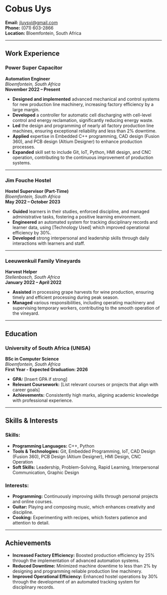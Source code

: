 # Cobus Uys  
**Email:** jluysvi@gmail.com  
**Phone:** (071) 603-2866  
**Location:** Bloemfontein, South Africa

---

## **Work Experience**

### **Power Super Capacitor**  
**Automation Engineer**  
*Bloemfontein, South Africa*  
**November 2022 – Present**  

- **Designed and implemented** advanced mechanical and control systems for new production line machinery, increasing factory efficiency by a large margin.
- **Developed** a controller for automatic cell discharging with cell-level control and energy reclamation, significantly reducing energy waste.
- **Led** the design and programming of nearly all factory production line machines, ensuring exceptional reliability and less than 2% downtime.
- **Applied** expertise in Embedded C++ programming, CAD design (Fusion 360), and PCB design (Altium Designer) to enhance production processes.
- **Expanded** skill set to include Git, IoT, Python, HMI design, and CNC operation, contributing to the continuous improvement of production systems.

---

### **Jim Fouche Hostel**  
**Hostel Supervisor (Part-Time)**  
*Bloemfontein, South Africa*  
**May 2022 – October 2023**  

- **Guided** learners in their studies, enforced discipline, and managed administrative tasks, fostering a positive learning environment.
- **Engineered** an automated system for tracking disciplinary records and learner data, using [Technology Used] which improved operational efficiency by 30%.
- **Developed** strong interpersonal and leadership skills through daily interactions with learners and staff.

---

### **Leeuwenkuil Family Vineyards**  
**Harvest Helper**  
*Stellenbosch, South Africa*  
**January 2022 – April 2022**  

- **Assisted** in processing grape harvests for wine production, ensuring timely and efficient processing during peak season.
- **Managed** various responsibilities, including operating machinery and supervising temporary workers, contributing to the smooth operation of the vineyard.

---

## **Education**

### **University of South Africa (UNISA)**  
**BSc in Computer Science**  
*Bloemfontein, South Africa*  
**First Year - Expected Graduation: 2026**  
- **GPA:**  [Insert GPA if strong]
- **Relevant Coursework:** [List relevant courses or projects that align with career goals]
- **Achievements:** Consistently high marks, aligning academic knowledge with professional experience.

---

## **Skills & Interests**

### **Skills:**
- **Programming Languages:** C++, Python
- **Tools & Technologies:** Git, Embedded Programming, IoT, CAD Design (Fusion 360), PCB Design (Altium Designer), HMI Design, CNC Operation
- **Soft Skills:** Leadership, Problem-Solving, Rapid Learning, Interpersonal Communication, Graphic Design

### **Interests:**
- **Programming:** Continuously improving skills through personal projects and online courses.
- **Guitar:** Playing and composing music, which enhances creativity and discipline.
- **Cooking:** Experimenting with recipes, which fosters patience and attention to detail.

---

## **Achievements**

- **Increased Factory Efficiency:** Boosted production efficiency by 25% through the implementation of advanced automation systems.
- **Reduced Downtime:** Minimized machine downtime to less than 2% by designing and programming reliable production line machinery.
- **Improved Operational Efficiency:** Enhanced hostel operations by 30% through the development of an automated tracking system for disciplinary records.
